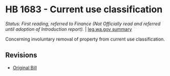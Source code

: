 # HB 1683 - Current use classification
*Status: First reading, referred to Finance (Not Officially read and referred until adoption of Introduction report).* | [leg.wa.gov summary](https://app.leg.wa.gov/billsummary?BillNumber=1683&Year=2021)

Concerning involuntary removal of property from current use classification.

## Revisions
* [Original Bill](1/)